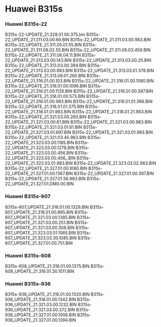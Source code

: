# Huawei B315s 

### Huawei B315s-22
B315s-22-UPDATE_21.328.01.00.375.bin
B315s-22_UPDATE_21.311.03.00.69.BIN
B315s-22_UPDATE_21.311.03.00.983.BIN
B315s-22_UPDATE_21.311.05.01.55.BIN
B315s-22_UPDATE_21.311.06.02.55.BIN
B315s-22_UPDATE_21.311.06.03.456.BIN
B315s-22_UPDATE_21.311.06.04.11.BIN
B315s-22_UPDATE_21.313.03.00.143.BIN
B315s-22_UPDATE_21.313.03.00.25.BIN
B315s-22_UPDATE_21.313.03.00.394.BIN
B315s-22_UPDATE_21.313.03.00.983.BIN
B315s-22_UPDATE_21.313.03.01.378.BIN
B315s-22_UPDATE_21.313.06.01.260.BIN
B315s-22_UPDATE_21.316.01.00.103.BIN
B315s-22_UPDATE_21.316.01.00.1080.BIN
B315s-22_UPDATE_21.316.01.00.1096.BIN
B315s-22_UPDATE_21.316.01.00.1126.BIN
B315s-22_UPDATE_21.316.01.00.397.BIN
B315s-22_UPDATE_21.316.01.00.573.BIN
B315s-22_UPDATE_21.316.01.00.983.BIN
B315s-22_UPDATE_21.316.01.01.366.BIN
B315s-22_UPDATE_21.318.01.01.375.BIN
B315s-22_UPDATE_21.318.01.01.983.BIN
B315s-22_UPDATE_21.318.01.21.983.BIN
B315s-22_UPDATE_21.321.03.00.260.BIN
B315s-22_UPDATE_21.321.03.00.61.BIN
B315s-22_UPDATE_21.321.03.00.983.BIN
B315s-22_UPDATE_21.321.03.01.61.BIN
B315s-22_UPDATE_21.321.03.01.697.BIN
B315s-22_UPDATE_21.321.03.01.983.BIN
B315s-22_UPDATE_21.321.03.45.983.BIN
B315s-22_UPDATE_21.323.03.00.1185.BIN
B315s-22_UPDATE_21.323.03.00.1278.BIN
B315s-22_UPDATE_21.323.03.00.456.BIN
B315s-22_UPDATE_21.323.03.00.456_.BIN
B315s-22_UPDATE_21.323.03.01.983.BIN
B315s-22_UPDATE_21.323.03.02.983.BIN
B315s-22_UPDATE_21.327.01.00.1080.BIN
B315s-22_UPDATE_21.327.01.00.1367.BIN
B315s-22_UPDATE_21.327.01.00.397.BIN
B315s-22_UPDATE_21.327.01.56.983.BIN
B315s-22_UPDATE_21.327.01.DM0.00.BIN


### Huawei B315s-607
B315s-607_UPDATE_21.316.01.00.1329.BIN
B315s-607_UPDATE_21.318.01.00.865.BIN
B315s-607_UPDATE_21.321.03.00.1385.BIN
B315s-607_UPDATE_21.321.03.00.251.BIN
B315s-607_UPDATE_21.321.03.00.308.BIN
B315s-607_UPDATE_21.323.03.01.1085.BIN
B315s-607_UPDATE_21.323.03.30.1085.BIN
B315s-607_UPDATE_21.327.01.00.751.BIN

### Huawei B315s-608
B315s-608_UPDATE_21.316.01.00.1375.BIN
B315s-608_UPDATE_21.316.01.30.1011.BIN

### Huawei B315s-936
B315s-936_UPDATE_21.316.01.00.1320.BIN
B315s-936_UPDATE_21.318.01.00.1342.BIN
B315s-936_UPDATE_21.321.03.00.1232.BIN
B315s-936_UPDATE_21.321.03.00.372.BIN
B315s-936_UPDATE_21.327.01.00.1006.BIN
B315s-936_UPDATE_21.327.01.00.1394.BIN
